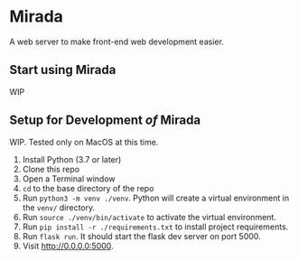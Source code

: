 # Mirada

A web server to make front-end web development easier.

## Start using Mirada

WIP

## Setup for Development _of_ Mirada

WIP. Tested only on MacOS at this time.

1. Install Python (3.7 or later)
2. Clone this repo
3. Open a Terminal window
4. `cd` to the base directory of the repo
5. Run `python3 -m venv ./venv`. Python will create a virtual environment in the `venv/` directory.
6. Run `source ./venv/bin/activate` to activate the virtual environment.
7. Run `pip install -r ./requirements.txt` to install project requirements.
8. Run `flask run`.  It should start the flask dev server on port 5000.
9. Visit http://0.0.0.0:5000.
